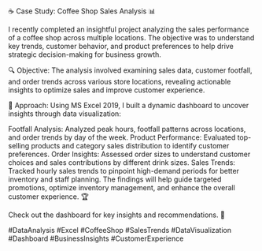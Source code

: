 ☕ Case Study: Coffee Shop Sales Analysis 📊

I recently completed an insightful project analyzing the sales performance of a coffee shop across multiple locations. The objective was to understand key trends, customer behavior, and product preferences to help drive strategic decision-making for business growth.

🔍 Objective: The analysis involved examining sales data, customer footfall, and order trends across various store locations, revealing actionable insights to optimize sales and improve customer experience.

💼 Approach: Using MS Excel 2019, I built a dynamic dashboard to uncover insights through data visualization:

Footfall Analysis: Analyzed peak hours, footfall patterns across locations, and order trends by day of the week.
Product Performance: Evaluated top-selling products and category sales distribution to identify customer preferences.
Order Insights: Assessed order sizes to understand customer choices and sales contributions by different drink sizes.
Sales Trends: Tracked hourly sales trends to pinpoint high-demand periods for better inventory and staff planning.
The findings will help guide targeted promotions, optimize inventory management, and enhance the overall customer experience. 🏆

Check out the dashboard for key insights and recommendations. 🚀

#DataAnalysis #Excel #CoffeeShop #SalesTrends #DataVisualization #Dashboard #BusinessInsights #CustomerExperience






